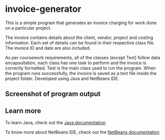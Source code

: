 # invoice-generator
This is a simple program that generates an invoice charging for work done on a particular project.

The invoice contains details about the client, vendor, project and costing information. Each set of details can be found in their respective class file. The invoice ID and date are also included.

As per coursework requirements, all of the classes (except Test) follow data encapsultation, each class has one task to perform and the invoice is correctly formatted. Test is the main class used to run the program. When the program runs successfully, the invoice is saved as a text file inside the project folder. Developed using Java and NetBeans IDE.

## Screenshot of program output


## Learn more
To learn Java, check out the [Java documentation](https://docs.oracle.com/en/java/javase/13/)

To know more about NetBeans IDE, check out the [NetBeans documentation](https://netbeans.org/kb/)
